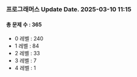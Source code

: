 ### 프로그래머스 Update Date. 2025-03-10 11:15
#### 총 문제 수 : 365
- 0 레벨 : 240
- 1 레벨 : 84
- 2 레벨 : 33
- 3 레벨 : 7
- 4 레벨 : 1
